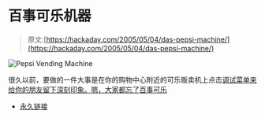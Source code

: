 # 百事可乐机器

> 原文:[https://hackaday.com/2005/05/04/das-pepsi-machine/](https://hackaday.com/2005/05/04/das-pepsi-machine/)

![Pepsi Vending Machine](../Images/306206ad1fa875dcffbd46fa467e6c8c.png)

很久以前，要做的一件大事是在你的购物中心附近的可乐贩卖机上点击[调试菜单来给你的朋友留下深刻印象。嗯，大家都忘了百事可乐](http://www.hackaday.com/entry/1234000447026973/)

*   [永久链接](http://www.i-hacked.com/content/view/159/48/)